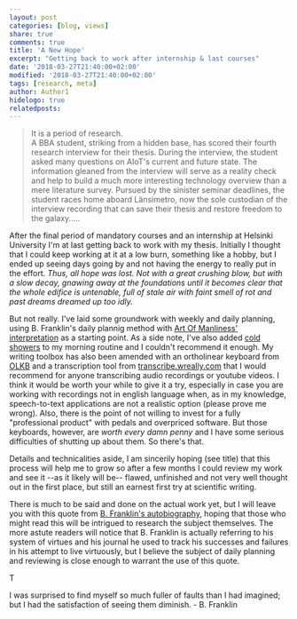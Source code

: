 ```yaml
---
layout: post
categories: [blog, views]
share: true
comments: true
title: 'A New Hope'
excerpt: "Getting back to work after internship & last courses"
date: '2018-03-27T21:40:00+02:00'
modified: '2018-03-27T21:40:00+02:00'
tags: [research, meta]
author: Author1
hidelogo: true
relatedposts:
---
```


> It is a period of research. </br> A BBA student, striking from a hidden base, has scored their fourth research interview for their thesis. During the interview, the student asked many questions on AIoT's current and future state. The information gleaned from the interview will serve as a reality check and help to build a much more interesting technology overview than a mere literature survey. Pursued by the sinister seminar deadlines, the student races home aboard Länsimetro, now the sole custodian of the interview recording that can save their thesis and restore freedom to the galaxy.....

After the final period of mandatory courses and an internship at Helsinki University I'm at last getting back to work with my thesis. Initially I thought that I could keep working at it at a low burn, something like a hobby, but I ended up seeing days going by and not having the energy to really put in the effort. *Thus, all hope was lost. Not with a great crushing blow, but with a slow decay, gnawing away at the foundations until it becomes clear that the whole edifice is untenable, full of stale air with faint smell of rot and past dreams dreamed up too idly.*

But not really. I've laid some groundwork with weekly and daily planning, using B. Franklin's daily plannig method with [Art Of Manliness' interpretation](https://www.artofmanliness.com/2012/08/05/weekly-plan/) as a starting point. As a side note, I've also added [cold showers](https://www.artofmanliness.com/2014/07/21/the-health-benefits-of-cold-showers-video/) to my morning routine and I couldn't recommend it enough. My writing toolbox has also been amended with an ortholinear keyboard from [OLKB](https://olkb.com) and a transcription tool from [transcribe.wreally.com](https://transcribe.wreally.com) that I would recommend for anyone transcribing audio recordings or youtube videos. I think it would be worth your while to give it a try, especially in case you are working with recordings not in english language when, as in my knowledge, speech-to-text applications are not a realistic option (please prove me wrong). Also, there is the point of not willing to invest for a fully "professional product" with pedals and overpriced software. But those keyboards, however, are *worth every damn penny* and I have some serious difficulties of shutting up about them. So there's that.

Details and technicalities aside, I am sincerily hoping (see title) that this process will help me to grow so after a few months I could review my work and see it --as it likely will be-- flawed, unfinished and not very well thought out in the first place, but still an earnest first try at scientific writing.

There is much to be said and done on the actual work yet, but I will leave you with this quote from [B. Franklin's autobiography](http://www.ushistory.org/franklin/autobiography/page41.htm), hoping that those who might read this will be intrigued to research the subject themselves. The more astute readers will notice that B. Franklin is actually referring to his system of virtues and his journal he used to track his successes and failures in his attempt to live virtuously, but I believe the subject of daily planning and reviewing is close enough to warrant the use of this quote.

T

<div class="central-quote">I was surprised to find myself so much fuller of faults than I had imagined; but I had the satisfaction of seeing them diminish. - B. Franklin</div>